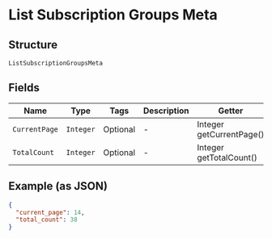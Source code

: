 
# List Subscription Groups Meta

## Structure

`ListSubscriptionGroupsMeta`

## Fields

| Name | Type | Tags | Description | Getter | Setter |
|  --- | --- | --- | --- | --- | --- |
| `CurrentPage` | `Integer` | Optional | - | Integer getCurrentPage() | setCurrentPage(Integer currentPage) |
| `TotalCount` | `Integer` | Optional | - | Integer getTotalCount() | setTotalCount(Integer totalCount) |

## Example (as JSON)

```json
{
  "current_page": 14,
  "total_count": 38
}
```

